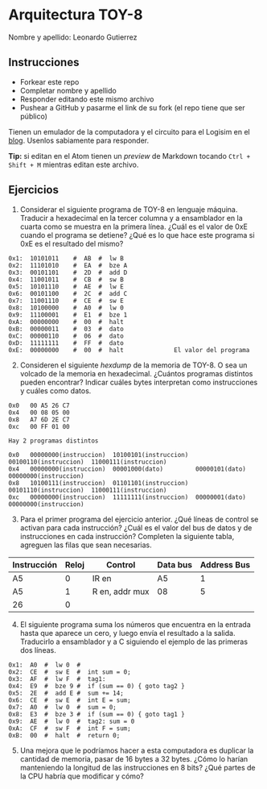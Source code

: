 # Arquitectura TOY-8

Nombre y apellido: Leonardo Gutierrez

## Instrucciones

- Forkear este repo
- Completar nombre y apellido
- Responder editando este mismo archivo
- Pushear a GitHub y pasarme el link de su fork (el repo tiene que ser público)


Tienen un emulador de la computadora y el circuito para el Logisim en el [blog](https://la35.net/orga/emulador.html). Usenlos sabiamente para responder.

**Tip:** si editan en el Atom tienen un _preview_ de Markdown tocando `Ctrl + Shift + M` mientras editan este archivo.
## Ejercicios

1. Considerar el siguiente programa de TOY-8 en lenguaje máquina. Traducir a hexadecimal en la tercer columna y a ensamblador en la cuarta como se muestra en la primera línea. ¿Cuál es el valor de 0xE cuando el programa se detiene? ¿Qué es lo que hace este programa si 0xE es el resultado del mismo?

```
0x1:  10101011    #  AB  #  lw B
0x2:  11101010    #  EA  #  bze A
0x3:  00101101    #  2D  #  add D
0x4:  11001011    #  CB  #  sw B
0x5:  10101110    #  AE  #  lw E 
0x6:  00101100    #  2C  #  add C
0x7:  11001110    #  CE  #  sw E
0x8:  10100000    #  A0  #  lw 0
0x9:  11100001    #  E1  #  bze 1 
0xA:  00000000    #  00  #  halt
0xB:  00000011    #  03  #  dato
0xC:  00000110    #  06  #  dato
0xD:  11111111    #  FF  #  dato
0xE:  00000000    #  00  #  halt              El valor del programa
```

2. Consideren el siguiente _hexdump_ de la memoria de TOY-8. O sea un volcado de la memoria en hexadecimal. ¿Cuántos programas distintos pueden encontrar? Indicar cuáles bytes interpretan como instrucciones y cuáles como datos.

```
0x0   00 A5 26 C7
0x4   00 08 05 00
0x8   A7 6D 2E C7
0xc   00 FF 01 00
```

```  
Hay 2 programas distintos

0x0   00000000(instruccion)  10100101(instruccion)  00100110(instruccion)  11000111(instruccion)
0x4   00000000(instruccion)  00001000(dato)         00000101(dato)  00000000(instruccion) 
0x8   10100111(instruccion)  01101101(instruccion)  00101110(instruccion)  11000111(instruccion)
0xc   00000000(instruccion)  11111111(instruccion)  00000001(dato)  00000000(instruccion)
```
3. Para el primer programa del ejercicio anterior. ¿Qué líneas de control se activan para cada instrucción? ¿Cuál es el valor del bus de datos y de instrucciones en cada instrucción? Completen la siguiente tabla, agreguen las filas que sean necesarias.

|Instrucción|Reloj|Control       |Data bus|Address Bus|
|-----------|-----|--------------|--------|-----------|
|A5         |0    |IR en         |A5      |1          |
|A5         |1    |R en, addr mux|08      |5          |
|26         |0    |              |        |           |

4. El siguiente programa suma los números que encuentra en la entrada hasta que aparece un cero, y luego envía el resultado a la salida. Traducirlo a ensamblador y a C siguiendo el ejemplo de las primeras dos líneas.

```
0x1:  A0  #  lw 0  #  
0x2:  CE  #  sw E  #  int sum = 0;
0x3:  AF  #  lw F  #  tag1:
0x4:  E9  #  bze 9 #  if (sum == 0) { goto tag2 }
0x5:  2E  #  add E #  sum += 14;
0x6:  CE  #  sw E  #  int E = sum;
0x7:  A0  #  lw 0  #  sum = 0;
0x8:  E3  #  bze 3 #  if (sum == 0) { goto tag1 } 
0x9:  AE  #  lw 0  #  tag2: sum = 0
0xA:  CF  #  sw F  #  int F = sum;
0xB:  00  #  halt  #  return 0;
```

5. Una mejora que le podríamos hacer a esta computadora es duplicar la cantidad de memoria, pasar de 16 bytes a 32 bytes. ¿Cómo lo harían manteniendo la longitud de las instrucciones en 8 bits? ¿Qué partes de la CPU habría que modificar y cómo?
